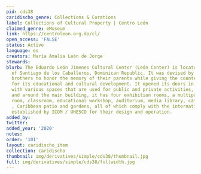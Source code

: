```yaml
---
pid: cds38
caridischo_genre: Collections & Curations
label: Collections of Cultural Property | Centro León
claimed_genre: eMuseum
link: https://centroleon.org.do/cl/
open_access: 'FALSE'
status: Active
language: es
creators: María Amalia León de Jorge
stewards:
blurb: The Eduardo León Jimenes Cultural Center (León Center) is located in the city
  of Santiago de los Caballeros, Dominican Republic. It was devised by the León Asensio
  brothers to honor the memory of their parents while giving the country an institution
  for its educational and cultural development. It opened its doors in October 2003
  with various spaces that are used for public and private activities, both inside
  and around the main building, it has four exhibition rooms, a multipurpose activity
  room, classroom, educational workshop, auditorium, media library, cafeteria, shop
  , Caribbean patio and gardens, all of which comply with the international standards
  established by ICOM / UNESCO for their design and operation.
added_by:
twitter:
added_year: '2020'
notes:
order: '101'
layout: caridischo_item
collection: caridischo
thumbnail: img/derivatives/simple/cds38/thumbnail.jpg
full: img/derivatives/simple/cds38/fullwidth.jpg
---
```

